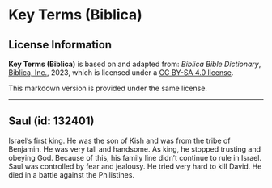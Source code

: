 # Key Terms (Biblica)

## License Information

**Key Terms (Biblica)** is based on and adapted from: _Biblica Bible Dictionary_, [Biblica, Inc.](https://www.biblica.com/), 2023, which is licensed under a [CC BY-SA 4.0 license](https://creativecommons.org/licenses/by-sa/4.0/legalcode.en).

This markdown version is provided under the same license.



--------------------------------

## Saul (id: 132401)

Israel’s first king. He was the son of Kish and was from the tribe of Benjamin. He was very tall and handsome. As king, he stopped trusting and obeying God. Because of this, his family line didn’t continue to rule in Israel. Saul was controlled by fear and jealousy. He tried very hard to kill David. He died in a battle against the Philistines.


